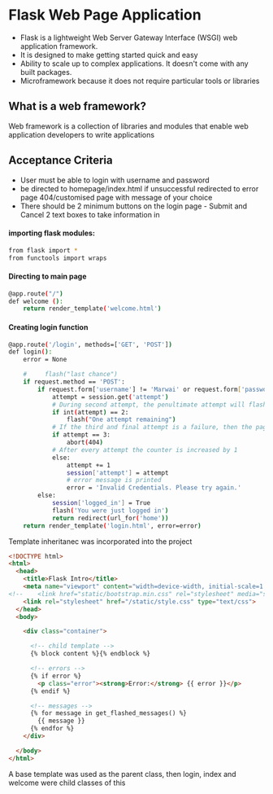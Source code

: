 # Flask Web Page Application 
- Flask is a lightweight Web Server Gateway Interface (WSGI) web application framework.
- It is designed to make getting started quick and easy
- Ability to scale up to complex applications. It doesn't come with any built packages. 
- Microframework because it does not require particular tools or libraries 

## What is a web framework? 
Web framework is a collection of libraries and modules that enable web application developers to write applications

## Acceptance Criteria
* User must be able to login with username and password
* be directed to homepage/index.html if unsuccessful redirected to error page 
404/customised page with message of your choice
* There should be 2 minimum buttons on the login page - Submit and Cancel
2 text boxes to take information in 
 
 

#### importing flask modules:
```bash
from flask import *
from functools import wraps
```
#### Directing to main page
```bash
@app.route("/")
def welcome ():
    return render_template('welcome.html')
```
#### Creating login function
```bash
@app.route('/login', methods=['GET', 'POST'])
def login():
    error = None

    #     flash("last chance")
    if request.method == 'POST':
        if request.form['username'] != 'Marwai' or request.form['password'] != 'password':
            attempt = session.get('attempt')
            # During second attempt, the penultimate attempt will flash a message stating "one attempt remaining" 
            if int(attempt) == 2:
                flash("One attempt remaining")
            # If the third and final attempt is a failure, then the page is sent to an error page 
            if attempt == 3:
                abort(404)
            # After every attempt the counter is increased by 1 
            else:
                attempt += 1
                session['attempt'] = attempt
                # error message is printed 
                error = 'Invalid Credentials. Please try again.'
        else:
            session['logged_in'] = True
            flash('You were just logged in')
            return redirect(url_for('home'))
    return render_template('login.html', error=error)
```

Template inheritanec was incorporated into the project
```html
<!DOCTYPE html>
<html>
  <head>
    <title>Flask Intro</title>
    <meta name="viewport" content="width=device-width, initial-scale=1.0">
<!--    <link href="static/bootstrap.min.css" rel="stylesheet" media="screen">-->
    <link rel="stylesheet" href="/static/style.css" type="text/css">
  </head>
  <body>

    <div class="container">

      <!-- child template -->
      {% block content %}{% endblock %}

      <!-- errors -->
      {% if error %}
        <p class="error"><strong>Error:</strong> {{ error }}</p>
      {% endif %}

      <!-- messages -->
      {% for message in get_flashed_messages() %}
        {{ message }}
      {% endfor %}
    </div>

  </body>
</html>
```
A base template was used as the parent class, then login, index and welcome were child classes of this 